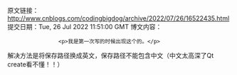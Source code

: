 原文链接：http://www.cnblogs.com/codingbigdog/archive/2022/07/26/16522435.html
提交日期：Tue, 26 Jul 2022 11:51:00 GMT
博文内容：

                    <p>我是第一次写的时候出现这个的。</p> 
<p>解决方法是将保存路径换成英文，保存路径不能包含中文（中文太高深了Qt create看不懂！！）</p>
                